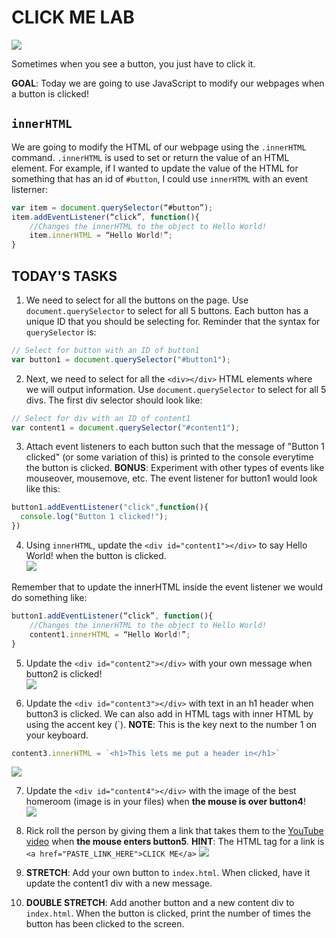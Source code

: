 CLICK ME LAB
=========
![](https://media.giphy.com/media/QsCHgEPBO1zixjSlQM/giphy.gif) 

Sometimes when you see a button, you just have to click it. 

**GOAL**: Today we are going to use JavaScript to modify our webpages when a button is clicked!

`innerHTML`
-----------
We are going to modify the HTML of our webpage using the `.innerHTML` command. `.innerHTML` is used to set or return the value of an HTML element. For example, if I wanted to update the value of the HTML for something that has an id of `#button`, I could use `innerHTML` with an event listerner:
```javascript
var item = document.querySelector(“#button”);
item.addEventListener(“click”, function(){
	//Changes the innerHTML to the object to Hello World!
	item.innerHTML = “Hello World!”;
}

```

TODAY'S TASKS
-------------
1. We need to select for all the buttons on the page. Use `document.querySelector` to select for all 5 buttons. Each button has a unique ID that you should be selecting for. Reminder that the syntax for `querySelector` is:
```javascript
// Select for button with an ID of button1
var button1 = document.querySelector("#button1");
```
2. Next, we need to select for all the `<div></div>` HTML elements where we will output information. Use `document.querySelector` to select for all 5 divs. The first div selector should look like:
```javascript
// Select for div with an ID of content1
var content1 = document.querySelector("#content1");
```
3. Attach event listeners to each button such that the message of "Button 1 clicked" (or some variation of this) is printed to the console everytime the button is clicked. **BONUS**: Experiment with other types of events like mouseover, mousemove, etc. The event listener for button1 would look like this:
```javascript
button1.addEventListener("click",function(){
  console.log("Button 1 clicked!");
})
```
4. Using `innerHTML`, update the `<div id="content1"></div>` to say Hello World! when the button is clicked.  
![](https://media.giphy.com/media/btgCagST8O6Cm6IGrb/giphy.gif) 

Remember that to update the innerHTML inside the event listener we would do something like:
```javascript
button1.addEventListener(“click”, function(){
	//Changes the innerHTML to the object to Hello World!
	content1.innerHTML = “Hello World!”;
}
```
5. Update the `<div id="content2"></div>` with your own message when button2 is clicked!  
![](https://media.giphy.com/media/Nd96iJw0Pdz7aEK87X/giphy.gif) 

6. Update the `<div id="content3"></div>` with text in an h1 header when button3 is clicked. We can also add in HTML tags with inner HTML by using the accent key (`). **NOTE**: This is the key next to the number 1 on your keyboard.
```javascript
content3.innerHTML = `<h1>This lets me put a header in</h1>`
``` 
![](https://media.giphy.com/media/1gZu0a9D4Yp8pdT6J6/giphy.gif) 

7. Update the `<div id="content4"></div>` with the image of the best homeroom (image is in your files) when **the mouse is over button4**!  
![](https://media.giphy.com/media/ttor3sfV4oMDRhE9l0/giphy.gif)  

8. Rick roll the person by giving them a link that takes them to the [YouTube video](https://www.youtube.com/watch?v=dQw4w9WgXcQ&ab_channel=RickAstleyVEVO) when **the mouse enters button5**.
**HINT**: The HTML tag for a link is `<a href="PASTE_LINK_HERE">CLICK ME</a>`
![](https://media.giphy.com/media/wRqJHU3PilX1lV4w9e/giphy.gif)

9. **STRETCH**: Add your own button to `index.html`. When clicked, have it update the content1 div with a new message.

10. **DOUBLE STRETCH**: Add another button and a new content div to `index.html`. When the button is clicked, print the number of times the button has been clicked to the screen.
